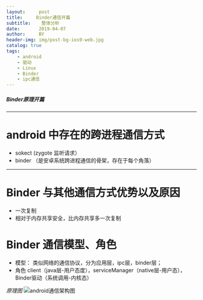 ```yaml
---
layout:     post
title:     Binder通信开篇
subtitle:    整体分析
date:       2019-04-07
author:     BY
header-img: img/post-bg-ios9-web.jpg
catalog: true
tags:
    - android
    - 驱动
    - Linux
    - Binder
    - ipc通信
---
```





##### Binder原理开篇
***
# android 中存在的跨进程通信方式
+ sokect (zygote 监听请求）
+ binder （是安卓系统跨进程通信的骨架，存在于每个角落）
***
# Binder 与其他通信方式优势以及原因
+ 一次复制
+ 相对于内存共享安全，比内存共享多一次复制

# Binder 通信模型、角色
+ 模型：	类似网络的通信协议，分为应用层，ipc层，binder层；
+ 角色          client（java层-用户态度），serviceManager（native层-用户态），Binder驱动（系统调用-内核态）

*原理图*
![android通信架构图](http://i2.tiimg.com/715422/9dc42d8919dae703.png "
盗用某大佬的截图")
